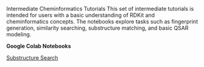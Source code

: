 Intermediate Cheminformatics Tutorials
This set of intermediate tutorials is intended for users with a basic understanding of RDKit and cheminformatics concepts. The notebooks explore tasks such as fingerprint generation, similarity searching, substructure matching, and basic QSAR modeling. 

**Google Colab Notebooks**

[Substructure Search](https://colab.research.google.com/github/sofia-sunny/Intermediate_Tutorials/blob/main/01_substructure_search.ipynb)
